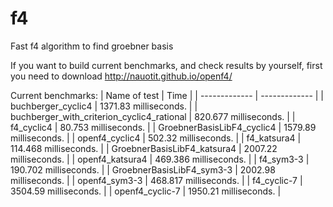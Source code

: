 # f4
Fast f4 algorithm to find groebner basis

If you want to build current benchmarks, and check results by yourself, first you need to download http://nauotit.github.io/openf4/

Current benchmarks:
| Name of test | Time |
| ------------- | ------------- |
| buchberger_cyclic4  | 1371.83 milliseconds. | 
| buchberger_with_criterion_cyclic4_rational  | 820.677 milliseconds. | 
| f4_cyclic4  | 80.753 milliseconds. | 
| GroebnerBasisLibF4_cyclic4  | 1579.89 milliseconds. | 
| openf4_cyclic4  | 502.32 milliseconds. | 
| f4_katsura4  | 114.468 milliseconds. | 
| GroebnerBasisLibF4_katsura4  | 2007.22 milliseconds. | 
| openf4_katsura4  | 469.386 milliseconds. | 
| f4_sym3-3  | 190.702 milliseconds. | 
| GroebnerBasisLibF4_sym3-3  | 2002.98 milliseconds. | 
| openf4_sym3-3  | 468.817 milliseconds. | 
| f4_cyclic-7  | 3504.59 milliseconds. | 
| openf4_cyclic-7  | 1950.21 milliseconds. | 
